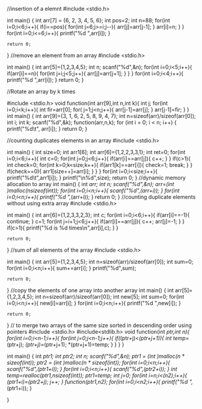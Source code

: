 //insertion of a elemnt 
#include <stdio.h>

int main() {
    int arr[7] = {6, 2, 3, 4, 5, 6};
    int pos=2;
    int n=88;
    for(int i=0;i<6;i++){
        if(i==pos){
            for(int j=6;j>=i;j--){
                arr[j]=arr[j-1];
            }
            arr[i]=n;
        }
    }
    for(int i=0;i<=6;i++){
        printf("%d ",arr[i]);
    }
    
    return 0;
}
//remove an element from an array
#include <stdio.h>

int main()
{
    int arr[5]={1,2,3,4,5};
    int n;
    scanf("%d",&n);
    for(int i=0;i<5;i++){
        if(arr[i]==n){
            for(int j=i;j<5;j++){
                arr[j]=arr[j+1];
            }
        }
    }
    for(int i=0;i<4;i++){
        printf("%d  ",arr[i]);
    }
    return 0;
}


//Rotate an array by k times

#include <stdio.h>
void function(int arr[9],int n,int k){
    int j;
    for(int i=0;i<k;i++){
        int fir=arr[0];
        for( j=1;j<n;j++){
            arr[j-1]=arr[j];
            }
            arr[j-1]=fir;
        }
    }
int main()
{
    int arr[9]={3, 1, 6, 2, 5, 8, 9, 4, 7};
    int n=sizeof(arr)/sizeof(arr[0]);
    int i;
    int k;
    scanf("%d",&k);
    function(arr,n,k);
    for (int i = 0; i < n; i++) {
        printf("%d\t", arr[i]);
    }
    return 0;
}

//counting duplicates elements in an array
#include <stdio.h>

int main()
{
    int size=0;
    int arr1[6];
    int arr[6]={1,2,2,3,3,1};
    int ret=0;
    for(int i=0;i<6;i++){
        int c=0;
        for(int j=0;j<6;j++){
           if(arr[i]==arr[j]){
               c++;
           } 
        }
        if(c>1){
            int check=0;
            for(int k=0;k<size;k++){
                if(arr1[k]==arr[i]){
                    check=1;
                    break;
                }
            }
            if(check==0){
            arr1[size++]=arr[i];
            }
        }
    }
    for(int i=0;i<size;i++){
        printf("%d\t",arr1[i]);
    }
    printf("\n%d",size);
    return 0;
}
//dynamic memory allocation to array
int main()
{
    int *arr;
    int n;
    scanf("%d",&n);
    arr=(int *)malloc(n*sizeof(int));
    for(int i=0;i<n;i++){
        scanf("%d",(arr+i));
    }
    for(int i=0;i<n;i++){
        printf("%d ",*(arr+i));
    }
    return 0;
}
//counting duplicate elements without using extra array
#include <stdio.h>

int main()
{
    int arr[6]={1,2,3,3,2,3};
    int c;
    for(int i=0;i<6;i++){
        if(arr[i]==-1){
            continue;
        }
        c=1;
        for(int j=i+1;j<6;j++){
            if(arr[i]==arr[j]){
                c++;
                arr[j]=-1;
            }
        }
        if(c>1){
            printf("%d is %d times\n",arr[i],c);
        }
    }

    return 0;
}
//sum of all elements of the array
#include <stdio.h>

int main()
{
    int arr[5]={1,2,3,4,5};
    int n=sizeof(arr)/sizeof(arr[0]);
    int sum=0;
    for(int i=0;i<n;i++){
        sum+=arr[i];
    }
    printf("%d",sum);

    return 0;
}
//copy the elements of one array into another array
int main()
{
    int arr[5]={1,2,3,4,5};
    int n=sizeof(arr)/sizeof(arr[0]);
    int new[5];
    int sum=0;
    for(int i=0;i<n;i++){
        new[i]=arr[i];
    }
    for(int i=0;i<n;i++){
        printf("%d ",new[i]);
    }
    

    return 0;
}
// to merge two arrays of the same size sorted in descending order using pointers
#include <stdio.h>
#include<stdlib.h>
void function(int *ptr,int n){
    for(int i=0;i<n-1;i++){
        for(int j=0;j<n-1;j++){
        if(*(ptr+j)<*(ptr+j+1)){
            int temp=*(ptr+j);
            *(ptr+j)=*(ptr+j+1);
            *(ptr+j+1)=temp;
        }
        }
    }
}

int main()
{
    int *ptr1;
    int *ptr2;
    int n;
    scanf("%d",&n);
    ptr1 = (int *)malloc(n * sizeof(int));
    ptr2 = (int *)malloc(n * sizeof(int));
    for(int i=0;i<n;i++){
        scanf("%d",(ptr1+i));
    }
    for(int i=0;i<n;i++){
        scanf("%d",(ptr2+i));
    }
    int *temp=realloc(ptr1,n*sizeof(int));
    ptr1=temp;
    int j=0;
    for(int i=n;i<(n*2);i++){
        *(ptr1+i)=*(ptr2+j);
        j++;
    }
    function(ptr1,n*2);
    for(int i=0;i<n*2;i++){
        printf("%d ",*(ptr1+i));
    }
    
}
